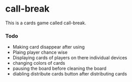 # call-break
This is a cards game called call-break.

### Todo
* Making card disappear after using
* Plaing player chance wise
* Displaying cards of players on there individual devices
* changing colors of cards
* pausing the board before cleaning the board
* diabling distribute cards button after distributing cards

